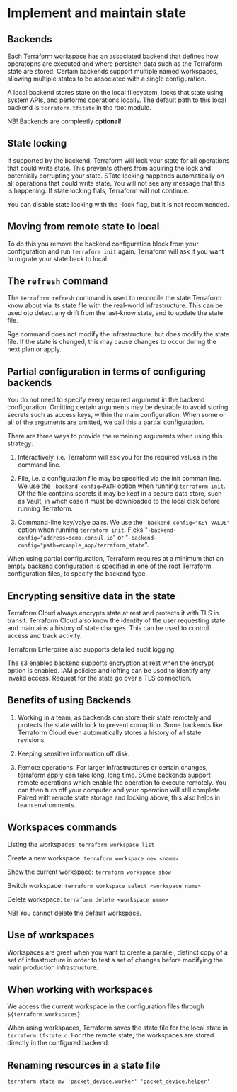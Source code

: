 # Implement and maintain state

## Backends
Each Terraform workspace has an associated backend that defines how operatopns are executed and where persisten data such as the Terraform state are stored. Certain backends support multiple named workspaces, allowing multiple states to be associated with a single configuration.

A local backend stores state on the local filesystem, locks that state using system APIs, and performs operations locally. The default path to this local backend is `terraform.tfstate` in the root module.

NB! Backends are compleetly **optional**!

## State locking
If supported by the backend, Terraform will lock your state for all operations that could write state. This prevents others from aquiring the lock and potentially corrupting your state. STate locking happends automatically on all operations that could write state. You will not see any message that this is happening. If state locking fials, Terraform will not continue. 

You can disable state locking with the -lock flag, but it is not recommended. 

## Moving from remote state to local
To do this you remove the backend configuration block from your configuration and run `terraform init` again. Terraform will ask if you want to migrate your state back to local.

## The `refresh` command
The `terraform refresh` command is used to reconcile the state Terraform know about via its state file with the real-world infrastructure. This can be used oto detect any drift from the last-know state, and to update the state file. 

Rge command does not modify the infrastructure. but does modify the state file. If the state is changed, this may cause changes to occur during the next plan or apply.

## Partial configuration in terms of configuring backends
You do not need to specify every required argument in the backend configuration. Omitting certain arguments may be desirable to avoid storing secrets such as access keys, within the main configuration. When some or all of the arguments are omitted, we call this a partial configuration.

There are three ways to provide the remaining arguments when using this strategy:

1) Interactively, i.e. Terraform will ask you for the required values in the command line.

2) File, i.e. a configuration file may be specified via the init comman line. We use the `-backend-config=PATH` option when running `terraform init`. Of the file contains secrets it may be kept in a secure data store, such as Vault, in whch case it must be downloaded to the local disk before running Terraform.

3) Command-line key/valye pairs. We use the `-backend-config="KEY-VALUE"` option when running `terraform init`. F.eks "`-backend-config="address=demo.consul.io`" or "`-backend-config="path=example_app/terraform_state`".

When using partial configuration, Terraform requires at a minimum that an empty backend configuration is specified in one of the root Terraform configuration files, to specify the backend type.

## Encrypting sensitive data in the state
Terraform Cloud always encrypts state at rest and protects it with TLS in transit.  Terraform Cloud also know the identity of the user requesting state and maintains a history of state changes. This can be used to control access and track activity. 

Terraform Enterprise also supports detailed audit logging. 

The s3 enabled backend supports encryption at rest when the encrypt option is enabled. IAM policies and loffing can be used to identify any invalid access. Request for the state go over a TLS connection.

## Benefits of using Backends

1) Working in a team, as backends can store their state remotely and protects the state with lock to prevent corruption. Some backends like Terraform Cloud even automatically stores a history of all state revisions. 

2) Keeping sensitive information off disk.

3) Remote operations. For larger infrastructures or certain changes, terraform apply can take long, long time. SOme backends support remote operations which enable the operation to execute remotely. You can then turn off your computer and your operation will still complete. Paired with remote state storage and locking above, this also helps in team environments. 

## Workspaces commands
Listing the workspaces: `terraform workspace list`

Create a new workspace: `terraform workspace new <name>`

Show the current workspace: `terraform workspace show`

Switch workspace: `terraform workspace select <workspace name>`

Delete workspace: `terraform delete <workspace name>`

NB! You cannot delete the default workspace.

## Use of workspaces
Workspaces are great when you want to create a parallel, distinct copy of a set of infrastructure in order to test a set of changes before modifying the main production infrastructure.

## When working with workspaces
We access the current workspace in the configuration files through `${terraform.workspaces}`. 

When using workspaces, Terraform saves the state file for the local state in `terraform.tfstate.d`. For rthe remote state, the workspaces are stored directly in the configured backend.

## Renaming resources in a state file

```
terraform state mv 'packet_device.worker' 'packet_device.helper'
```

